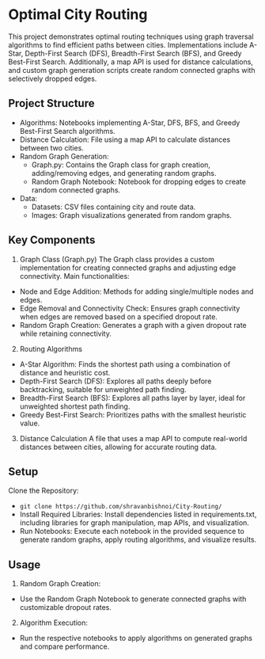 # Optimal City Routing
This project demonstrates optimal routing techniques using graph traversal algorithms to find efficient paths between cities. Implementations include A-Star, Depth-First Search (DFS), Breadth-First Search (BFS), and Greedy Best-First Search. Additionally, a map API is used for distance calculations, and custom graph generation scripts create random connected graphs with selectively dropped edges.

## Project Structure
- Algorithms: Notebooks implementing A-Star, DFS, BFS, and Greedy Best-First Search algorithms.
- Distance Calculation: File using a map API to calculate distances between two cities.
- Random Graph Generation:
  - Graph.py: Contains the Graph class for graph creation, adding/removing edges, and generating random graphs.
  - Random Graph Notebook: Notebook for dropping edges to create random connected graphs.
- Data:
  - Datasets: CSV files containing city and route data.
  - Images: Graph visualizations generated from random graphs.

## Key Components
1. Graph Class (Graph.py)
The Graph class provides a custom implementation for creating connected graphs and adjusting edge connectivity. Main functionalities:

- Node and Edge Addition: Methods for adding single/multiple nodes and edges.
- Edge Removal and Connectivity Check: Ensures graph connectivity when edges are removed based on a specified dropout rate.
- Random Graph Creation: Generates a graph with a given dropout rate while retaining connectivity.

2. Routing Algorithms
- A-Star Algorithm: Finds the shortest path using a combination of distance and heuristic cost.
- Depth-First Search (DFS): Explores all paths deeply before backtracking, suitable for unweighted path finding.
- Breadth-First Search (BFS): Explores all paths layer by layer, ideal for unweighted shortest path finding.
- Greedy Best-First Search: Prioritizes paths with the smallest heuristic value.

3. Distance Calculation
A file that uses a map API to compute real-world distances between cities, allowing for accurate routing data.

## Setup
Clone the Repository:

- `git clone https://github.com/shravanbishnoi/City-Routing/`
- Install Required Libraries: Install dependencies listed in requirements.txt, including libraries for graph manipulation, map APIs, and visualization.
- Run Notebooks: Execute each notebook in the provided sequence to generate random graphs, apply routing algorithms, and visualize results.

## Usage
1. Random Graph Creation:
- Use the Random Graph Notebook to generate connected graphs with customizable dropout rates.
2. Algorithm Execution:
- Run the respective notebooks to apply algorithms on generated graphs and compare performance.
